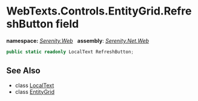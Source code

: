 # WebTexts.Controls.EntityGrid.RefreshButton field
**namespace:** *[Serenity.Web](../../README.md#serenity.web-namespace)*   **assembly**: *[Serenity.Net.Web](../../README.md)*

```csharp
public static readonly LocalText RefreshButton;
```

## See Also

* class [LocalText](../Serenity.Net.Core/../../Serenity/LocalText.md)
* class [EntityGrid](../WebTexts.Controls.EntityGrid.md)